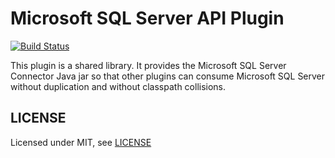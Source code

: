 # Microsoft SQL Server API Plugin

[![Build Status](https://ci.jenkins.io/job/Plugins/job/sqlserver-api-plugin/job/master/badge/icon)](https://ci.jenkins.io/job/Plugins/job/sqlserver-api-plugin/job/master/)

This plugin is a shared library. It provides the Microsoft SQL Server Connector Java jar so that other plugins can
consume Microsoft SQL Server without duplication and without classpath collisions.

## LICENSE

Licensed under MIT, see [LICENSE](LICENSE.md)

